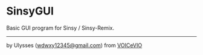 # SinsyGUI

Basic GUI program for Sinsy / Sinsy-Remix.

---

by Ulysses (wdwxy12345@gmail.com) from [VOICeVIO](https://github.com/VOICeVIO)

